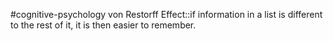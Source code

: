 #cognitive-psychology 
von Restorff Effect::if information in a list is different to the rest of it, it is then easier to remember.
<!--SR:!2024-04-15,6,250-->